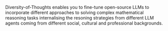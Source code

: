 Diversity-of-Thoughts enables you to fine-tune open-source LLMs to incorporate different approaches to solving complex mathematical reasoning tasks internalising the resoning strategies from different LLM agents coming from different social, cultural and professional backgrounds. 
